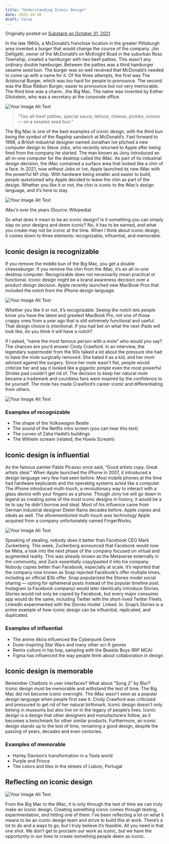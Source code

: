 ```yaml
---
title: "Understanding Iconic Design"
date: 2021-10-30
draft: false
---
```

Originally posted on [Substack on October 31, 2021](https://www.proofofconcept.pub/p/understanding-iconic-design)

In the late 1960s, a McDonald’s franchise location in the greater Pittsburgh area invented a burger that would change the course of the company. Jim Delligatti, owner of the McDonald’s on McKnight Road in the suburban Ross Township, created a hamburger with two beef patties. This wasn’t any ordinary double hamburger. Between the patties was a third hamburger sesame seed bun. The burger was so well received that McDonald’s needed to come up with a name for it. Of the three attempts, the first was The Aristocrat Burger, which was too hard for people to pronounce. The second was the Blue Ribbon Burger, easier to pronounce but not very memorable. The third time was a charm…the Big Mac. The name was invented by Esther Glickstein, who was a secretary at the corporate office.

![Your Image Alt Text](/images/2021/10/2021-10-31-mcdonalds-big-mac.webp)

> “Two all-beef patties, special sauce, lettuce, cheese, pickles, onions — on a sesame seed bun.”

The Big Mac is one of the best examples of iconic design, with the third bun being the symbol of the flagship sandwich at McDonald’s. Fast forward to 1998, a British industrial designer named Jonathan Ive pitched a new computer design to Steve Jobs, who recently returned to Apple after being fired from the company he started. The man known as Jony introduced an all-in-one computer for the desktop called the iMac. As part of its industrial design decision, the iMac contained a surface area that looked like a chin of a face. In 2021, now without Jobs or Ive, Apple launched its new iMac with the powerful M1 chip. With hardware being smaller and easier to build, people questioned why Apple decided to leave the chin as part of the design. Whether you like it or not, the chin is iconic to the iMac’s design language, and it’s here to stay.

![Your Image Alt Text](/images/2021/10/2021-10-31-imac-lineup.webp)
<figcaption>iMac’s over the years (Source: Wikipedia)</figcaption>

So what does it mean to be an iconic design? Is it something you can simply slap on your designs and deem iconic? No, it has to be earned, and what you create may not be iconic at the time. When I think about iconic design, it comes down to three elements: recognizable, influential, and memorable.

## Iconic design is recognizable

If you remove the middle bun of the Big Mac, you get a double cheeseburger. If you remove the chin from the iMac, it’s an all-in-one desktop computer. Recognizable does not necessarily mean practical or functional. Iconic design might be a brand awareness decision over a product design decision. Apple recently launched new MacBook Pros that included the notch from the iPhone design language.

![Your Image Alt Text](/images/2021/10/2021-10-31-notch.webp)


Whether you like it or not, it’s recognizable. Seeing the notch lets people know you have the latest and greatest MacBook Pro, not one of those crappy ones from a year ago that is still extremely functional and useful. That design choice is intentional. If you had bet on what the next iPads will look like, do you think it will have a notch?

If I asked, “name the most famous person with a mole” who would you say? The chances are you’d answer Cindy Crawford. In an interview, the legendary supermodel from the 90s talked a lot about the pressure she had to have the mole surgically removed. She hated it as a kid, and her mom advised against the surgery. Since her mole wasn’t flat, people would criticize her and say it looked like a gigantic pimple even the most powerful Stridex pad couldn’t get rid of. The decision to keep her natural mole became a trademark and countless fans were inspired by the confidence to be yourself. The mole has made Crawford’s career iconic and differentiating from others.

![Your Image Alt Text](/images/2021/10/2021-10-31-cindy-crawford.webp)

### Examples of recognizable
- The shape of the Volkswagon Beatle
- The sound of the Netflix intro screen (you can hear this text)
- The curves of Zaha Hadid’s buildings
- The Wilhelm scream (related, the Howie Scream)

## Iconic design is influential

As the famous painter Pablo Picasso once said, “Good artists copy. Great artists steal.” When Apple launched the iPhone in 2007, it introduced a design language very few had seen before. Most mobile phones at the time had hardware keyboards and the operating systems acted like a computer. The iPhone introduced multi-touch, a revolutionary way to interact with a glass device with your fingers as a phone. Though Jony Ive will go down in legend as creating some of the most iconic designs in history, it would be a lie to say he didn’t borrow and steal. Most of his influence came from German industrial designer Dieter Rams decades before. Apple copies and steals as well. The aforementioned multi-touch was technology Apple acquired from a company unfortunately named FingerWorks.

![Your Image Alt Text](/images/2021/10/2021-10-31-braun.webp)

Speaking of stealing, nobody does it better than Facebook CEO Mark Zuckerberg. This week, Zuckerberg announced that Facebook would now be Meta, a look into the next phase of the company focused on virtual and augmented reality. This was already known as the Metaverse externally in the community, and Zuck essentially copy/pasted it into his company. Nobody copies better than Facebook, especially at scale. It’s reported that the company now known as Snap rejected Facebook’s offer multiple times, including an official $3b offer. Snap popularized the Stories model social sharing — opting for ephemeral posts instead of the popular timeline post. Instagram (a Facebook company) would later identically introduce Stories. Stories would not only be copied by Facebook, but every major consumer app would do the same, including Twitter with the short-lived Twitter Fleets. LinkedIn experimented with the Stories model. Linked. In. Snap’s Stories is a prime example of how iconic design can be influential, replicated, and duplicated.

### Examples of influential
- The anime Akira influenced the Cyberpunk Genre
- Dune-inspiring Star Wars and many other sci-fi genres
- Remix culture in hip hop, sampling with the Beastie Boys (RIP MCA)
- Figma has influenced the way people think about collaboration in design

## Iconic design is memorable

Remember Chatbots in user interfaces? What about “Song 2” by Blur? Iconic design must be memorable and withstand the test of time. The Big Mac did not become iconic overnight. The iMac wasn’t seen as a popular design language when people first saw it. Cindy Crawford was criticized and pressured to get rid of her natural birthmark. Iconic design doesn’t only belong in museums but also live on in the legacy of people’s lives. Iconic design is a design that other designers and manufacturers follow, as it becomes a benchmark for other similar products. Furthermore, an iconic design stands up to the test of time, remaining a good design, despite the passing of years, decades and even centuries.

### Examples of memorable
- Harley Davison’s transformation in a Tesla world
- Purple and Prince
- The colors and tiles in the streets of Lisbon, Portugal

## Reflecting on iconic design

![Your Image Alt Text](/images/2021/10/2021-10-31-cover.webp)

From the Big Mac to the iMac, it is only through the test of time we can truly make an iconic design. Creating something iconic comes through testing, experimentation, and hitting one of them. I’ve been reflecting a lot on what it means to be an iconic design team and strive to build this at work. There’s a lot to do and a ways to go, but I truly believe it’s feasible. All you need is that one shot. We don’t get to proclaim our work as iconic, but we have the opportunity in our lives to create something people deem as iconic.